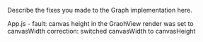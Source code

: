 Describe the fixes you made to the Graph implementation here.

App.js - fault: canvas height in the GraohView render was set to canvasWidth
  correction: switched canvasWidth to canvasHeight

